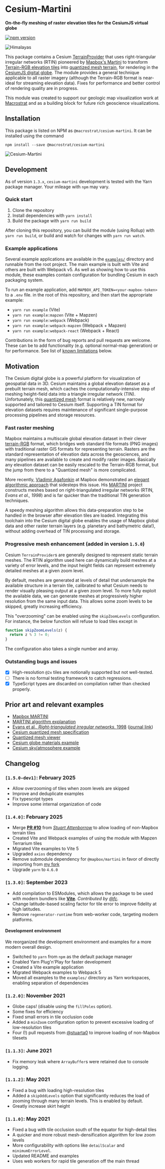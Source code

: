 # Cesium-Martini

**On-the-fly meshing of raster elevation tiles for the CesiumJS virtual globe**

[![npm version](https://badge.fury.io/js/@macrostrat%2Fcesium-martini.svg)](https://badge.fury.io/js/@macrostrat%2Fcesium-martini)

![Himalayas](/img/himalayas.jpg)

This package contains a Cesium
[TerrainProvider](https://cesium.com/docs/cesiumjs-ref-doc/TerrainProvider.html)
that uses right-triangular irregular networks (RTIN) pioneered by
[Mapbox's Martini](https://observablehq.com/@mourner/martin-real-time-rtin-terrain-mesh)
to transform
[Terrain-RGB elevation tiles](https://blog.mapbox.com/global-elevation-data-6689f1d0ba65)
into [quantized mesh terrain](https://github.com/CesiumGS/quantized-mesh), for
rendering in the [CesiumJS digital globe](https://cesium.com). The module
provides a general technique applicable to all raster imagery (although the
Terrain-RGB format is near-ideal for streaming elevation data). Fixes for
performance and better control of rendering quality are in progress.

This module was created to support our geologic map visualization work at
[Macrostrat](https://macrostrat.org) and as a building block for future rich
geoscience visualizations.

## Installation

This package is listed on NPM as `@macrostrat/cesium-martini`. It can be
installed using the command

```
npm install --save @macrostrat/cesium-martini
```

![Cesium-Martini](/img/cesium-martini.png)

## Development

As of version `1.3.x`, `cesium-martini` development is tested with the Yarn
package manager. Your mileage with `npm` may vary.

### Quick start

1. Clone the repository
2. Install dependencies with `yarn install`
3. Build the package with `yarn run build`

After cloning this repository, you can build the module (using Rollup) with
`yarn run build`, or build and watch for changes with `yarn run watch`.

### Example applications

Several example applications are available in the [`examples/`](examples/)
directory and runnable from the root project. The main example is built with
Vite and others are built with Webpack v5. As well as showing how to use this
module, these examples contain configuration for bundling Cesium in each
packaging system.

To run an example application, add `MAPBOX_API_TOKEN=<your-mapbox-token>` to a
`.env` file. in the root of this repository, and then start the appropriate
example:

- `yarn run example` (Vite)
- `yarn run example:mapzen` (Vite + Mapzen)
- `yarn run example:webpack` (Webpack)
- `yarn run example:webpack-mapzen` (Webpack + Mapzen)
- `yarn run example:webpack-react` (Webpack + React)

Contributions in the form of bug reports and pull requests are welcome. These
can be to add functionality (e.g. optional normal-map generation) or for
performance. See list of [known limitations](#current-known-limitations) below.

## Motivation

The Cesium digital globe is a powerful platform for visualization of geospatial
data in 3D. Cesium maintains a global elevation dataset as a prebuilt terrain
mesh, which caches the computationally-intensive step of meshing height-field
data into a triangle irregular network (TIN). Unfortunately, this
[quantized mesh](https://github.com/CesiumGS/quantized-mesh) format is
relatively new, narrowly supported and tailored to Cesium itself. Supporting a
TIN format for elevation datasets requires maintenance of significant
single-purpose processing pipelines and storage resources.

### Fast raster meshing

Mapbox maintains a multiscale global elevation dataset in their clever
[terrain-RGB](https://blog.mapbox.com/global-elevation-data-6689f1d0ba65)
format, which bridges web standard file formats (PNG images) with traditional
raster GIS formats for representing terrain. Rasters are the standard
representation of elevation data across the geosciences, and many pipelines are
available to create and modify raster images. Basically any elevation dataset
can be easily rescaled to the Terrain-RGB format, but the jump from there to a
"Quantized mesh" is more complicated.

More recently, [Vladimir Agafonkin](https://agafonkin.com/) at Mapbox
demonstrated an
[elegant algorithmic approach](https://observablehq.com/@mourner/martin-real-time-rtin-terrain-mesh)
that sidesteps this issue. His [MARTINI](https://github.com/mapbox/martini)
project constructs meshes based on right-triangulated irregular networks (RTIN,
_Evans et al., 1998_) and is far quicker than the traditional TIN generation
techniques.

A speedy meshing algorithm allows this data-preparation step to be handled in
the browser after elevation tiles are loaded. Integrating this toolchain into
the Cesium digital globe enables the usage of Mapbox global data and other
raster terrain layers (e.g. planetary and bathymetric data!), without adding
overhead of TIN processing and storage.

### Progressive mesh enhancement (added in version `1.5.0`)

Cesium `TerrainProvider`s are generally designed to represent static terrain
meshes. The RTIN algorithm used here can dynamically build meshes at a variety
of error levels, and the input height fields can represent extremely detailed
meshes at a given zoom level.

By default, meshes are generated at levels of detail that undersample the
available structure in a terrain tile, calibrated to what Cesium needs to render
visually pleasing output at a given zoom level. To more fully exploit the
available data, we can generate meshes at progressively higher resolution from
the same input data. This allows some zoom levels to be skipped, greatly
increasing efficiency.

This "overzooming" can be enabled using the `skipZoomLevels` configuration. For
instance, the below function will refuse to load tiles except in

```js
function skipZoomLevels(z) {
  return z % 3 != 0;
}
```

The configuration also takes a single number and array.

### Outstanding bugs and issues

- [x] High-resolution `@2x` tiles are notionally supported but not well-tested.
- [ ] There is no formal testing framework to catch regressions.
- [x] TypeScript types are discarded on compilation rather than checked
      properly.

## Prior art and relevant examples

- [Mapbox MARTINI](https://github.com/mapbox/martini)
- [MARTINI algorithm explanation](https://observablehq.com/@mourner/martin-real-time-rtin-terrain-mesh)
- [Evans et al., _Right-triangulated irregular networks_, 1998](https://www.cs.ubc.ca/~will/papers/rtin.pdf)
  ([journal link](https://link.springer.com/article/10.1007/s00453-001-0006-x))
- [Cesium quantized mesh specification](https://github.com/CesiumGS/quantized-mesh)
- [Quantized mesh viewer](https://github.com/heremaps/quantized-mesh-viewer)
- [Cesium globe materials example](https://sandcastle.cesium.com/?src=Globe%20Materials.html)
- [Cesium sky/atmosphere example](https://sandcastle.cesium.com/?src=Sky%20Atmosphere.html)

## Changelog

### `[1.5.0-dev1]`: February 2025

- Allow overzooming of tiles when zoom levels are skipped
- Improve and deduplicate examples
- Fix typescript types
- Improve some internal organization of code

### `[1.4.0]`: February 2025

- Merge [**PR #10**](https://github.com/davenquinn/cesium-martini/pull/10) from
  [_Stuart Attenborrow_](https://github.com/stuarta0) to allow loading of
  non-Mapbox terrain tiles
- Created Vite and Webpack examples of using the module with Mapzen Terrarium
  tiles
- Migrated Vite examples to Vite 5
- Upgraded `axios` dependency
- Remove submodule dependency for `@mapbox/martini` in favor of directly
  importing from [my fork](https://github.com/davenquinn/martini)
- Upgrade `yarn` to `4.6.0`

### `[1.3.0]`: September 2023

- Add compilation to ESModules, which allows the package to be used with modern
  bundlers like [**Vite**](https://vitejs.dev). _Contributed by
  [@fc](https://github.com/fc)._
- Change latitude-based scaling factor for tile error to improve fidelity at
  high latitudes.
- Remove `regenerator-runtime` from web-worker code, targeting modern platforms.

#### Development environment

We reorganized the development environment and examples for a more modern
overall design.

- Switched to `yarn` from `npm` as the default package manager
- Enabled Yarn Plug'n'Play for faster development
- Created a Vite example application
- Migrated Webpack examples to Webpack 5
- Moved all examples to the `examples/` directory as Yarn workspaces, enabling
  separation of dependencies

### `[1.2.0]`: November 2021

- Globe caps! (disable using the `fillPoles` option).
- Some fixes for efficiency
- Fixed small errors in tile occlusion code
- Added a `minZoom` configuration option to prevent excessive loading of
  low-resolution tiles
- Four (!) pull requests from [@stuarta0](https://github.com/stuarta0) to
  improve loading of non-Mapbox tilesets

### `[1.1.3]`: June 2021

- Fix memory leak where `ArrayBuffer`s were retained due to console logging.

### `[1.1.2]`: May 2021

- Fixed a bug with loading high-resolution tiles
- Added a `skipOddLevels` option that significantly reduces the load of zooming
  through many terrain levels. This is enabled by default.
- Greatly increase skirt height

### `[1.1.0]`: May 2021

- Fixed a bug with tile occlusion south of the equator for high-detail tiles
- A quicker and more robust mesh-densification algorithm for low zoom levels
- More configurability with options like `detailScalar` and `minimumErrorLevel`.
- Updated README and examples
- Uses web workers for rapid tile generation off the main thread
